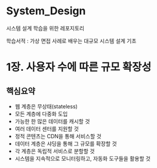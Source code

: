 # System_Design

시스템 설계 학습을 위한 레포지토리

학습서적 : 가상 면접 사례로 배우는 대규모 시스템 설계 기초

# 1장. 사용자 수에 따른 규모 확장성

## 핵심요약
- 웹 계층은 무상태(stateless)
- 모든 계층에 다중화 도입
- 가능한 한 많은 데이터를 캐시할 것
- 여러 데이터 센터를 지원할 것
- 정적 콘텐츠는 CDN을 통해 서비스할 것
- 데이터 계층은 샤딩을 통해 그 규모를 확장할 것
- 각 계층은 독립적 서비스로 분할할 것
- 시스템을 지속적으로 모니터링하고, 자동화 도구들을 활용할 것

